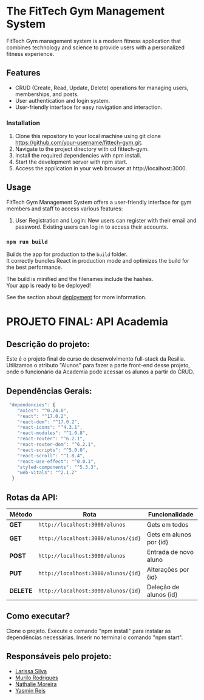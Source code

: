 # The FitTech Gym Management System

FitTech Gym management system is a modern fitness application that combines technology and science to provide users with a personalized fitness experience.

## Features

* CRUD (Create, Read, Update, Delete) operations for managing users, memberships, and posts.
* User authentication and login system.
* User-friendly interface for easy navigation and interaction.

### Installation

1. Clone this repository to your local machine using git clone https://github.com/your-username/fittech-gym.git.
2. Navigate to the project directory with cd fittech-gym.
3. Install the required dependencies with npm install.
4. Start the development server with npm start.
5. Access the application in your web browser at http://localhost:3000.

## Usage

FitTech Gym Management System offers a user-friendly interface for gym members and staff to access various features:

1. User Registration and Login: New users can register with their email and password. Existing users can log in to access their accounts.

### `npm run build`

Builds the app for production to the `build` folder.\
It correctly bundles React in production mode and optimizes the build for the best performance.

The build is minified and the filenames include the hashes.\
Your app is ready to be deployed!

See the section about [deployment](https://facebook.github.io/create-react-app/docs/deployment) for more information.

# PROJETO FINAL: API Academia

## Descrição do projeto:

Este é o projeto final do curso de desenvolvimento full-stack da Resilia. Utilizamos o atributo "Alunos" para fazer a parte front-end desse projeto, onde o funcionário da Academia pode acessar os alunos a partir do CRUD.

## Dependências Gerais:
```js
 "dependencies": {
    "axios": "^0.24.0",
    "react": "^17.0.2",
    "react-dom": "^17.0.2",
    "react-icons": "^4.3.1",
    "react-modules": "^1.0.8",
    "react-router": "^6.2.1",
    "react-router-dom": "^6.2.1",
    "react-scripts": "^5.0.0",
    "react-scroll": "^1.8.4",
    "react-use-effect": "^0.0.1",
    "styled-components": "^5.3.3",
    "web-vitals": "^2.1.2"
  }
```

## Rotas da API:

| Método | Rota | Funcionalidade |
| ------ | ----- | ----------- |
| **GET** | `http://localhost:3000/alunos` | Gets em todos|
| **GET** | `http://localhost:3000/alunos/{id}` | Gets em alunos por {id} |
| **POST** | `http://localhost:3000/alunos` | Entrada de novo aluno |
| **PUT** | `http://localhost:3000/alunos/{id}` | Alterações por {id} |
| **DELETE** | `http://localhost:3000/alunos/{id}` | Deleção de alunos {id} |

## Como executar?
Clone o projeto.
Execute o comando "npm install" para instalar as dependências necessárias.
Inserir no terminal o comando "npm start".

## Responsáveis pelo projeto:

- [Larissa Silva](https://github.com/LariCostaSilva)
- [Murilo Rodrigues](https://github.com/muridev017) 
- [Nathalie Moreira](https://github.com/NathalieMS)
- [Yasmin Reis](https://github.com/yasminreisk)
